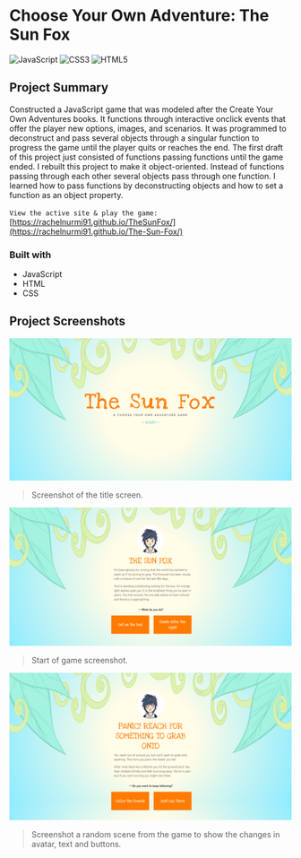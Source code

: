 # Choose Your Own Adventure: The Sun Fox
![JavaScript](https://img.shields.io/badge/javascript-%23323330.svg?style=for-the-badge&logo=javascript&logoColor=%23F7DF1E)
![CSS3](https://img.shields.io/badge/css3-%231572B6.svg?style=for-the-badge&logo=css3&logoColor=white)
![HTML5](https://img.shields.io/badge/html5-%23E34F26.svg?style=for-the-badge&logo=html5&logoColor=white)

## Project Summary
Constructed a JavaScript game that was modeled after the Create Your Own Adventures books. It functions through interactive onclick events that offer the player new options, images, and scenarios. 
It was programmed to deconstruct and pass several objects through a singular function to progress the game until the player quits or reaches the end. The first draft of this project just consisted of functions passing functions until the game ended. I rebuilt this project to make it object-oriented. Instead of functions passing through each other several objects pass through one function. I learned how to pass functions by deconstructing objects and how to set a function as an object property.

`View the active site & play the game:` [https://rachelnurmi91.github.io/TheSunFox/](https://rachelnurmi91.github.io/The-Sun-Fox/)

### Built with
- JavaScript
- HTML
- CSS

## Project Screenshots
![Game Screenshot](screenshots/SunFoxScreenShotTitle.png)
> Screenshot of the title screen.


![Game Screenshot](screenshots/SunFoxScreenShot.png)
> Start of game screenshot.


![Game Screenshot](screenshots/SunFoxScreenShot2.png)
> Screenshot a random scene from the game to show the changes in avatar, text and buttons.
